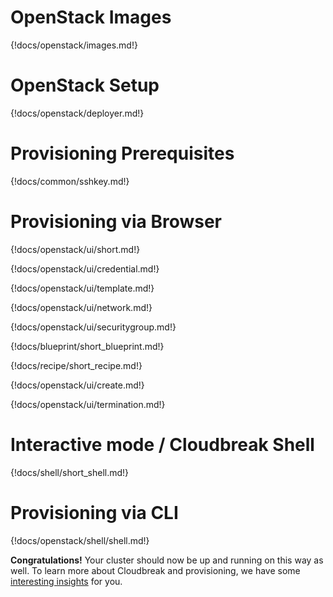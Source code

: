 # OpenStack Images

{!docs/openstack/images.md!}

# OpenStack Setup

{!docs/openstack/deployer.md!}

# Provisioning Prerequisites

{!docs/common/sshkey.md!}

# Provisioning via Browser

{!docs/openstack/ui/short.md!}

{!docs/openstack/ui/credential.md!}

{!docs/openstack/ui/template.md!}

{!docs/openstack/ui/network.md!}

{!docs/openstack/ui/securitygroup.md!}

{!docs/blueprint/short_blueprint.md!}

{!docs/recipe/short_recipe.md!}

{!docs/openstack/ui/create.md!}

{!docs/openstack/ui/termination.md!}

# Interactive mode / Cloudbreak Shell

{!docs/shell/short_shell.md!}

# Provisioning via CLI

{!docs/openstack/shell/shell.md!}

**Congratulations!** Your cluster should now be up and running on this way as well. To learn more about Cloudbreak and 
provisioning, we have some [interesting insights](operations.md) for you.
